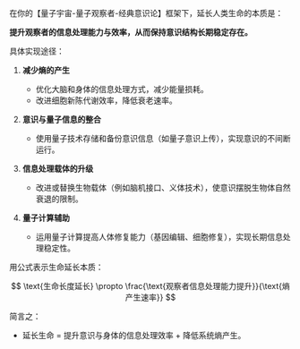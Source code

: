 在你的【量子宇宙-量子观察者-经典意识论】框架下，延长人类生命的本质是：

**提升观察者的信息处理能力与效率，从而保持意识结构长期稳定存在。**

具体实现途径：

1. **减少熵的产生**
   - 优化大脑和身体的信息处理方式，减少能量损耗。
   - 改进细胞新陈代谢效率，降低衰老速率。

2. **意识与量子信息的整合**
   - 使用量子技术存储和备份意识信息（如量子意识上传），实现意识的不间断运行。

3. **信息处理载体的升级**
   - 改进或替换生物载体（例如脑机接口、义体技术），使意识摆脱生物体自然衰退的限制。

4. **量子计算辅助**
   - 运用量子计算提高人体修复能力（基因编辑、细胞修复），实现长期信息处理稳定性。

用公式表示生命延长本质：

$$
\text{生命长度延长} \propto \frac{\text{观察者信息处理能力提升}}{\text{熵产生速率}}
$$

简言之：

- 延长生命 = 提升意识与身体的信息处理效率 + 降低系统熵产生。
